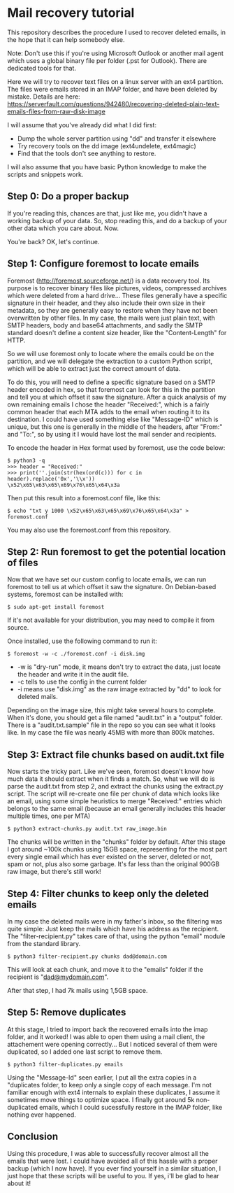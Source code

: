 Mail recovery tutorial
======================

This repository describes the procedure I used to recover deleted emails, in the hope that it can help somebody else.

Note: Don't use this if you're using Microsoft Outlook or another mail agent which uses a global binary file per folder (.pst for Outlook). There are dedicated tools for that.

Here we will try to recover text files on a linux server with an ext4 partition. The files were emails stored in an IMAP folder, and have been deleted by mistake.
Details are here: https://serverfault.com/questions/942480/recovering-deleted-plain-text-emails-files-from-raw-disk-image

I will assume that you've already did what I did first:

 * Dump the whole server partition using "dd" and transfer it elsewhere
 * Try recovery tools on the dd image (ext4undelete, ext4magic)
 * Find that the tools don't see anything to restore.

I will also assume that you have basic Python knowledge to make the scripts and snippets work.


Step 0: Do a proper backup
--------------------------

If you're reading this, chances are that, just like me, you didn't have a working backup of your data. So, stop reading this, and do a backup of your other data which you care about. Now.


You're back? OK, let's continue.


Step 1: Configure foremost to locate emails
-------------------------------------------

Foremost (http://foremost.sourceforge.net/) is a data recovery tool.
Its purpose is to recover binary files like pictures, videos, compressed archives which were deleted from a hard drive... These files generally have a specific signature in their header, and they also include their own size in their metadata, so they are generally easy to restore when they have not been overwritten by other files. In my case, the mails were just plain text, with SMTP headers, body and base64 attachments, and sadly the SMTP standard doesn't define a content size header, like the "Content-Length" for HTTP.

So we will use foremost only to locate where the emails could be on the partition, and we will delegate the extraction to a custom Python script, which will be able to extract just the correct amount of data.

To do this, you will need to define a specific signature based on a SMTP header encoded in hex, so that foremost can look for this in the partition and tell you at which offset it saw the signature. After a quick analysis of my own remaining emails I chose the header "Received:", which is a fairly common header that each MTA adds to the email when routing it to its destination.
I could have used something else like "Message-ID" which is unique, but this one is generally in the middle of the headers, after "From:" and "To:", so by using it I would have lost the mail sender and recipients.

To encode the header in Hex format used by foremost, use the code below:

```
$ python3 -q
>>> header = "Received:"
>>> print(''.join(str(hex(ord(c))) for c in header).replace('0x','\\x'))
\x52\x65\x63\x65\x69\x76\x65\x64\x3a
```

Then put this result into a foremost.conf file, like this:
```
$ echo "txt y 1000 \x52\x65\x63\x65\x69\x76\x65\x64\x3a" > foremost.conf
```

You may also use the foremost.conf from this repository.

Step 2: Run foremost to get the potential location of files
-----------------------------------------------------------

Now that we have set our custom config to locate emails, we can run foremost to tell us at which offset it saw the signature.
On Debian-based systems, foremost can be installed with:

```
$ sudo apt-get install foremost
```
If it's not available for your distribution, you may need to compile it from source.

Once installed, use the following command to run it:

```
$ foremost -w -c ./foremost.conf -i disk.img
```
 * -w is "dry-run" mode, it means don't try to extract the data, just locate the header and write it in the audit file.
 * -c tells to use the config in the current folder
 * -i means use "disk.img" as the raw image extracted by "dd" to look for deleted mails.

Depending on the image size, this might take several hours to complete.
When it's done, you should get a file named "audit.txt" in a "output" folder.
There is a "audit.txt.sample" file in the repo so you can see what it looks like.
In my case the file was nearly 45MB with more than 800k matches.

Step 3: Extract file chunks based on audit.txt file
---------------------------------------------------

Now starts the tricky part. Like we've seen, foremost doesn't know how much data it should extract when it finds a match.
So, what we will do is parse the audit.txt from step 2, and extract the chunks using the extract.py script.
The script will re-create one file per chunk of data which looks like an email, using some simple heuristics to merge "Received:" entries which belongs to the same email (because an email generally includes this header multiple times, one per MTA)

```
$ python3 extract-chunks.py audit.txt raw_image.bin
```

The chunks will be written in the "chunks" folder by default. After this stage I got around ~100k chunks using 15GB space, representing for the most part every single email which has ever existed on the server, deleted or not, spam or not, plus also some garbage. It's far less than the original 900GB raw image, but there's still work!

Step 4: Filter chunks to keep only the deleted emails
----------------------------------------------------

In my case the deleted mails were in my father's inbox, so the filtering was quite simple: Just keep the mails which have his address as the recipient.
The "filter-recipient.py" takes care of that, using the python "email" module from the standard library.

```
$ python3 filter-recipient.py chunks dad@domain.com
```
This will look at each chunk, and move it to the "emails" folder if the recipient is "dad@mydomain.com".

After that step, I had 7k mails using 1,5GB space.

Step 5: Remove duplicates
-------------------------

At this stage, I tried to import back the recovered emails into the imap folder, and it worked! I was able to open them using a mail client, the attachement were opening correctly...
But I noticed several of them were duplicated, so I added one last script
to remove them.

```
$ python3 filter-duplicates.py emails
```

Using the "Message-Id" seen earlier, I put all the extra copies in a "duplicates folder, to keep only a single copy of each message. I'm not familiar enough with ext4 internals to explain these duplicates, I assume it sometimes move things to optimize space.
I finally got around 5k non-duplicated emails, which I could sucessfully restore in the IMAP folder, like nothing ever happened.

Conclusion
----------

Using this procedure, I was able to successfully recover almost all the emails that were lost.
I could have avoided all of this hassle with a proper backup (which I now have).
If you ever find yourself in a similar situation, I just hope that these scripts will be useful to you. If yes, i'll be glad to hear about it!

